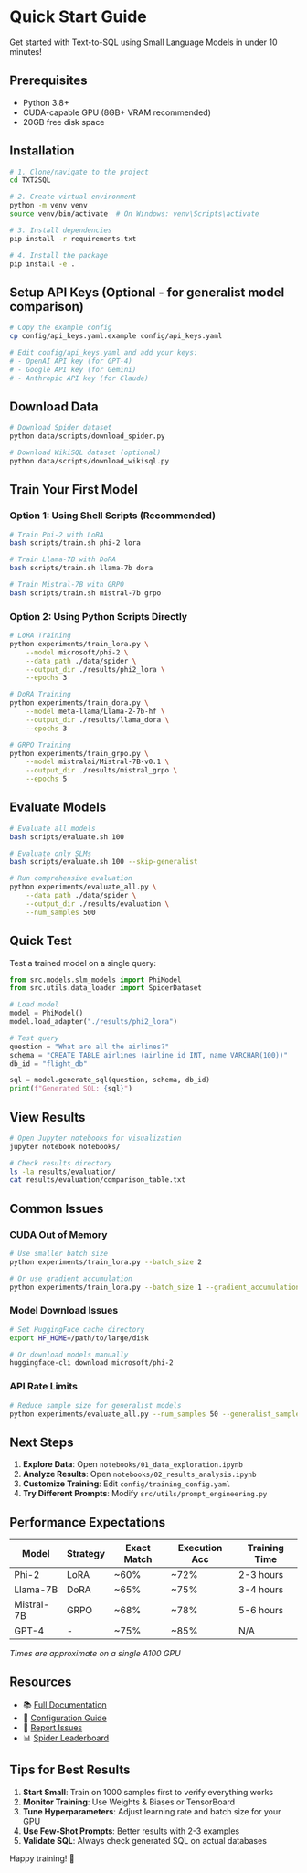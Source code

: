 # Quick Start Guide

Get started with Text-to-SQL using Small Language Models in under 10 minutes!

## Prerequisites

- Python 3.8+
- CUDA-capable GPU (8GB+ VRAM recommended)
- 20GB free disk space

## Installation

```bash
# 1. Clone/navigate to the project
cd TXT2SQL

# 2. Create virtual environment
python -m venv venv
source venv/bin/activate  # On Windows: venv\Scripts\activate

# 3. Install dependencies
pip install -r requirements.txt

# 4. Install the package
pip install -e .
```

## Setup API Keys (Optional - for generalist model comparison)

```bash
# Copy the example config
cp config/api_keys.yaml.example config/api_keys.yaml

# Edit config/api_keys.yaml and add your keys:
# - OpenAI API key (for GPT-4)
# - Google API key (for Gemini)
# - Anthropic API key (for Claude)
```

## Download Data

```bash
# Download Spider dataset
python data/scripts/download_spider.py

# Download WikiSQL dataset (optional)
python data/scripts/download_wikisql.py
```

## Train Your First Model

### Option 1: Using Shell Scripts (Recommended)

```bash
# Train Phi-2 with LoRA
bash scripts/train.sh phi-2 lora

# Train Llama-7B with DoRA
bash scripts/train.sh llama-7b dora

# Train Mistral-7B with GRPO
bash scripts/train.sh mistral-7b grpo
```

### Option 2: Using Python Scripts Directly

```bash
# LoRA Training
python experiments/train_lora.py \
    --model microsoft/phi-2 \
    --data_path ./data/spider \
    --output_dir ./results/phi2_lora \
    --epochs 3

# DoRA Training
python experiments/train_dora.py \
    --model meta-llama/Llama-2-7b-hf \
    --output_dir ./results/llama_dora \
    --epochs 3

# GRPO Training
python experiments/train_grpo.py \
    --model mistralai/Mistral-7B-v0.1 \
    --output_dir ./results/mistral_grpo \
    --epochs 5
```

## Evaluate Models

```bash
# Evaluate all models
bash scripts/evaluate.sh 100

# Evaluate only SLMs
bash scripts/evaluate.sh 100 --skip-generalist

# Run comprehensive evaluation
python experiments/evaluate_all.py \
    --data_path ./data/spider \
    --output_dir ./results/evaluation \
    --num_samples 500
```

## Quick Test

Test a trained model on a single query:

```python
from src.models.slm_models import PhiModel
from src.utils.data_loader import SpiderDataset

# Load model
model = PhiModel()
model.load_adapter("./results/phi2_lora")

# Test query
question = "What are all the airlines?"
schema = "CREATE TABLE airlines (airline_id INT, name VARCHAR(100))"
db_id = "flight_db"

sql = model.generate_sql(question, schema, db_id)
print(f"Generated SQL: {sql}")
```

## View Results

```bash
# Open Jupyter notebooks for visualization
jupyter notebook notebooks/

# Check results directory
ls -la results/evaluation/
cat results/evaluation/comparison_table.txt
```

## Common Issues

### CUDA Out of Memory
```bash
# Use smaller batch size
python experiments/train_lora.py --batch_size 2

# Or use gradient accumulation
python experiments/train_lora.py --batch_size 1 --gradient_accumulation_steps 8
```

### Model Download Issues
```bash
# Set HuggingFace cache directory
export HF_HOME=/path/to/large/disk

# Or download models manually
huggingface-cli download microsoft/phi-2
```

### API Rate Limits
```bash
# Reduce sample size for generalist models
python experiments/evaluate_all.py --num_samples 50 --generalist_samples 20
```

## Next Steps

1. **Explore Data**: Open `notebooks/01_data_exploration.ipynb`
2. **Analyze Results**: Open `notebooks/02_results_analysis.ipynb`
3. **Customize Training**: Edit `config/training_config.yaml`
4. **Try Different Prompts**: Modify `src/utils/prompt_engineering.py`

## Performance Expectations

| Model | Strategy | Exact Match | Execution Acc | Training Time |
|-------|----------|-------------|---------------|---------------|
| Phi-2 | LoRA | ~60% | ~72% | 2-3 hours |
| Llama-7B | DoRA | ~65% | ~75% | 3-4 hours |
| Mistral-7B | GRPO | ~68% | ~78% | 5-6 hours |
| GPT-4 | - | ~75% | ~85% | N/A |

*Times are approximate on a single A100 GPU*

## Resources

- 📚 [Full Documentation](README.md)
- 🔧 [Configuration Guide](config/README.md)
- 💬 [Report Issues](https://github.com/yourusername/txt2sql/issues)
- 📊 [Spider Leaderboard](https://yale-lily.github.io/spider)

## Tips for Best Results

1. **Start Small**: Train on 1000 samples first to verify everything works
2. **Monitor Training**: Use Weights & Biases or TensorBoard
3. **Tune Hyperparameters**: Adjust learning rate and batch size for your GPU
4. **Use Few-Shot Prompts**: Better results with 2-3 examples
5. **Validate SQL**: Always check generated SQL on actual databases

Happy training! 🚀
